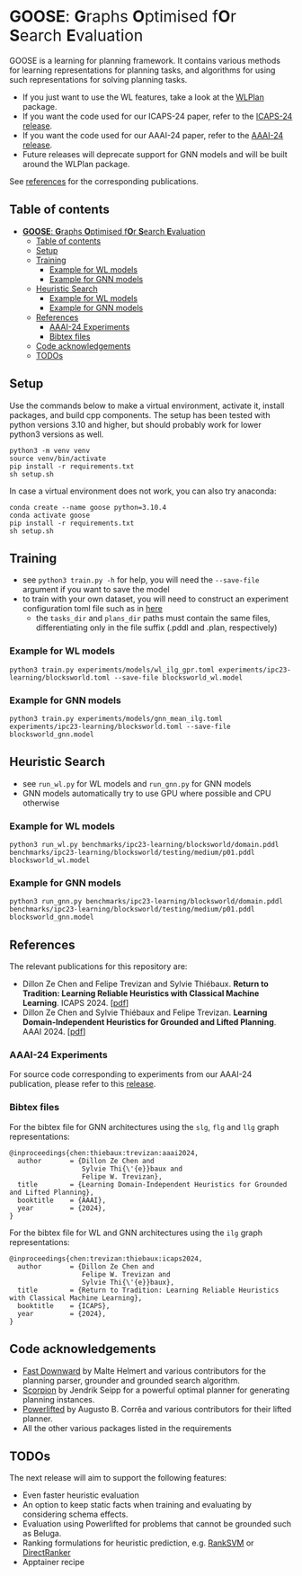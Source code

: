 # <span style="font-weight:normal">**GOOSE**: **G**raphs **O**ptimised f**O**r **S**earch **E**valuation</span>

GOOSE is a learning for planning framework. It contains various methods for learning representations for planning tasks, and algorithms for using such representations for solving planning tasks.

- If you just want to use the WL features, take a look at the [WLPlan](https://github.com/DillonZChen/wlplan) package.
- If you want the code used for our ICAPS-24 paper, refer to the [ICAPS-24 release](https://github.com/DillonZChen/goose/releases/tag/icaps-24).
- If you want the code used for our AAAI-24 paper, refer to the [AAAI-24 release](https://github.com/DillonZChen/goose/releases/tag/aaai-24).
- Future releases will deprecate support for GNN models and will be built around the WLPlan package.

See [references](#references) for the corresponding publications.

## Table of contents
- [**GOOSE**: **G**raphs **O**ptimised f**O**r **S**earch **E**valuation](#goose-graphs-optimised-for-search-evaluation)
  - [Table of contents](#table-of-contents)
  - [Setup](#setup)
  - [Training](#training)
    - [Example for WL models](#example-for-wl-models)
    - [Example for GNN models](#example-for-gnn-models)
  - [Heuristic Search](#heuristic-search)
    - [Example for WL models](#example-for-wl-models-1)
    - [Example for GNN models](#example-for-gnn-models-1)
  - [References](#references)
    - [AAAI-24 Experiments](#aaai-24-experiments)
    - [Bibtex files](#bibtex-files)
  - [Code acknowledgements](#code-acknowledgements)
  - [TODOs](#todos)

## Setup
Use the commands below to make a virtual environment, activate it, install packages, and build cpp components.
The setup has been tested with python versions 3.10 and higher, but should probably work for lower python3 versions as well.
```
python3 -m venv venv
source venv/bin/activate
pip install -r requirements.txt
sh setup.sh
```

In case a virtual environment does not work, you can also try anaconda:
```
conda create --name goose python=3.10.4
conda activate goose
pip install -r requirements.txt
sh setup.sh
```

## Training
- see `python3 train.py -h` for help, you will need the `--save-file` argument if you want to save the model
- to train with your own dataset, you will need to construct an experiment configuration toml file such as in [here](experiments/ipc23-learning/blocksworld.toml)
  - the `tasks_dir` and `plans_dir` paths must contain the same files, differentiating only in the file suffix (.pddl and .plan, respectively)

### Example for WL models
```
python3 train.py experiments/models/wl_ilg_gpr.toml experiments/ipc23-learning/blocksworld.toml --save-file blocksworld_wl.model
```

### Example for GNN models
```
python3 train.py experiments/models/gnn_mean_ilg.toml experiments/ipc23-learning/blocksworld.toml --save-file blocksworld_gnn.model
```

## Heuristic Search
- see `run_wl.py` for WL models and `run_gnn.py` for GNN models
- GNN models automatically try to use GPU where possible and CPU otherwise

### Example for WL models
```
python3 run_wl.py benchmarks/ipc23-learning/blocksworld/domain.pddl benchmarks/ipc23-learning/blocksworld/testing/medium/p01.pddl blocksworld_wl.model
```

### Example for GNN models
```
python3 run_gnn.py benchmarks/ipc23-learning/blocksworld/domain.pddl benchmarks/ipc23-learning/blocksworld/testing/medium/p01.pddl blocksworld_gnn.model
```

## References
The relevant publications for this repository are:

- Dillon Ze Chen and Felipe Trevizan and Sylvie Thiébaux. **Return to Tradition: Learning Reliable Heuristics with Classical Machine Learning**. ICAPS 2024. [[pdf](https://dillonzchen.github.io/publications/chen-trevizan-thiebaux-icaps2024.pdf)]
- Dillon Ze Chen and Sylvie Thiébaux and Felipe Trevizan. **Learning Domain-Independent Heuristics for Grounded and Lifted Planning**. AAAI 2024. [[pdf](https://dillonzchen.github.io/publications/chen-thiebaux-trevizan-aaai2024.pdf)]

### AAAI-24 Experiments
For source code corresponding to experiments from our AAAI-24 publication, please refer to this [release](https://github.com/DillonZChen/goose/releases/tag/aaai-24).

### Bibtex files
For the bibtex file for GNN architectures using the `slg`, `flg` and `llg` graph representations:
```
@inproceedings{chen:thiebaux:trevizan:aaai2024,
  author       = {Dillon Ze Chen and
                  Sylvie Thi{\'{e}}baux and
                  Felipe W. Trevizan},
  title        = {Learning Domain-Independent Heuristics for Grounded and Lifted Planning},
  booktitle    = {AAAI},
  year         = {2024},
}
```

For the bibtex file for WL and GNN architectures using the `ilg` graph representations:
```
@inproceedings{chen:trevizan:thiebaux:icaps2024,
  author       = {Dillon Ze Chen and
                  Felipe W. Trevizan and 
                  Sylvie Thi{\'{e}}baux},
  title        = {Return to Tradition: Learning Reliable Heuristics with Classical Machine Learning},
  booktitle    = {ICAPS},
  year         = {2024},
}
```

## Code acknowledgements
- [Fast Downward](https://github.com/aibasel/downward) by Malte Helmert and various contributors for the planning parser, grounder and grounded search algorithm.
- [Scorpion](https://github.com/jendrikseipp/scorpion) by Jendrik Seipp for a powerful optimal planner for generating planning instances.
- [Powerlifted](https://github.com/abcorrea/powerlifted) by Augusto B. Corrêa and various contributors for their lifted planner.
- All the other various packages listed in the requirements

## TODOs
The next release will aim to support the following features:
- Even faster heuristic evaluation
- An option to keep static facts when training and evaluating by considering schema effects.
- Evaluation using Powerlifted for problems that cannot be grounded such as Beluga.
- Ranking formulations for heuristic prediction, e.g. [RankSVM](https://arxiv.org/abs/1608.01302) or [DirectRanker](https://felipe.trevizan.org/papers/hao24:ranking.pdf)
- Apptainer recipe
